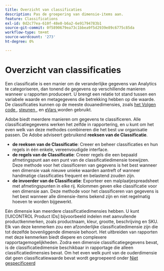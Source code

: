 ```yaml
---
title: Overzicht van classificaties
description: Pas de groepering van dimensie-items aan.
feature: Classifications
exl-id: 0d2c77ea-610f-48e0-b6a2-6e91794783b1
source-git-commit: 0f5890679ea73c1bbea9f5d2939e89c6775c85da
workflow-type: tm+mt
source-wordcount: '273'
ht-degree: 0%

---
```


# Overzicht van classificaties

Een classificatie is een manier om de veranderlijke gegevens van Analytics te categoriseren, dan tonend de gegevens op verschillende manieren wanneer u rapporten produceert. U brengt een relatie tot stand tussen een variabele waarde en metagegevens die betrekking hebben op die waarde. De classificaties kunnen op de meeste douanedimensies, zoals [ het Volgen code ](/help/components/dimensions/tracking-code.md), [ steunen ](/help/components/dimensions/prop.md), en [ eVars ](/help/components/dimensions/evar.md) worden gebruikt.

Adobe biedt meerdere manieren om gegevens te classificeren. Alle classificatiegegevens werken het zelfde in rapportering, en u kunt om het even welk van deze methodes combineren die het best uw organisatie passen. De Adobe adviseert gebruikend **reeksen van de Classificatie**.

* **de reeksen van de Classificatie**: Creeer en beheer classificaties en hun regels in één enkele, vereenvoudigde interface.
* **de regels van de Classificatie**: Creeer regels die een bepaald afmetingspunt aan een punt van de classificatiedimensie toewijzen. Deze methode voor het classificeren van gegevens is het best wanneer een dimensie vaak nieuwe unieke waarden aantreft of wanneer handmatige classificaties frequent en belastend zouden zijn.
* **de invoerder van de Classificatie**: Exporteer een malplaatjespreadsheet met afmetingspunten in elke rij. Kolommen geven elke classificatie voor een dimensie aan. Deze methode voor het classificeren van gegevens is het best wanneer alle dimensie-items bekend zijn en niet regelmatig hoeven te worden bijgewerkt.

Eén dimensie kan meerdere classificatiedimensies hebben. U kunt [!UICONTROL Product IDs] bijvoorbeeld indelen met aanvullende productkenmerken, zoals productnaam, kleur, grootte, beschrijving en SKU. Elk van deze kenmerken zou een afzonderlijke classificatiedimensie zijn die tot dezelfde bovenliggende dimensie behoort. Het uitbreiden van rapporten met deze kenmerken biedt diepere en complexere rapportagemogelijkheden. Zodra een dimensie classificatiegegevens bevat, is de classificatiedimensie beschikbaar in rapportage die alleen classificatiedimensies bevat. Om het even welk punt van de ouderdimensie dat geen classificatiewaarde bevat wordt gegroepeerd onder [ Niet gespecificeerd ](/help/technotes/unspecified.md)
